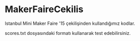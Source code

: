 # MakerFaireCekilis
Istanbul Mini Maker Faire '15 çekilişinden kullandığımız kodlar.

scores.txt dosyasındaki formatı kullanarak test edebilirsiniz.
